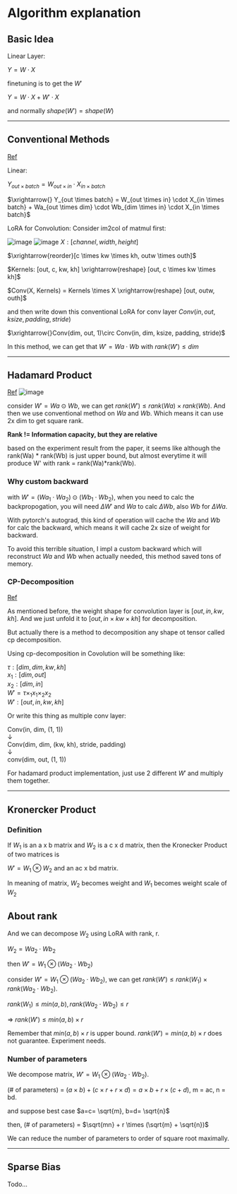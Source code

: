 # Algorithm explanation


## Basic Idea
Linear Layer:

$Y = W \cdot X$

finetuning is to get the $W'$

$Y = W \cdot X + W' \cdot X$

and normally $shape(W') = shape(W)$

---

## Conventional Methods
[Ref](https://arxiv.org/abs/2106.09685)

Linear:

$Y_{out \times batch} = W_{out \times in} \cdot X_{in \times batch}$

$\xrightarrow{} Y_{out \times batch} = W_{out \times in} \cdot X_{in \times batch} + Wa_{out \times dim} \cdot Wb_{dim \times in} \cdot X_{in \times batch}$


LoRA for Convolution:
Consider im2col of matmul first:

![image](https://user-images.githubusercontent.com/59680068/221547963-c821b9fa-2825-4b8d-8192-c3109268417f.png)
![image](https://user-images.githubusercontent.com/59680068/221547996-4be14700-1392-4859-9e29-e3e669142a09.png)
$X:[channel, width, height]$

$\xrightarrow{reorder}[c \times kw \times kh, outw \times outh]$

$Kernels: [out, c, kw, kh] \xrightarrow{reshape} [out, c \times kw \times kh]$

$Conv(X, Kernels) = Kernels  \times  X \xrightarrow{reshape} [out, outw, outh]$

and then write down this conventional LoRA for conv layer
$Conv(in, out, ksize, padding, stride)$

$\xrightarrow{}Conv(dim, out, 1)\circ Conv(in, dim, ksize, padding, stride)$


In this method, we can get that
$W' = Wa \cdot Wb$ with $rank(W') \le dim$

---

## Hadamard Product
[Ref](https://arxiv.org/abs/2108.06098)
![image](https://user-images.githubusercontent.com/59680068/223942143-05b5ebff-06c4-4d07-a0eb-037fd6f04e77.png)


consider $W' = Wa \odot Wb$, we can get $rank(W') \le rank(Wa) \times rank(Wb)$.
And then we use conventional method on $Wa$ and $Wb$. Which means it can use 2x dim to get square rank.

**Rank != Information capacity, but they are relative**

based on the experiment result from the paper, it seems like although the rank(Wa) * rank(Wb) is just upper bound, but almost everytime it will produce W' with rank = rank(Wa)*rank(Wb).

### Why custom backward
with $W' = (Wa_1 \cdot Wa_2) \odot (Wb_1 \cdot Wb_2)$, when you need to calc the backpropogation, you will need $\Delta{W'}$ and $Wa$ to calc $\Delta{Wb}$, also $Wb$ for $\Delta{Wa}$.

With pytorch's autograd, this kind of operation will cache the $Wa$ and $Wb$ for calc the backward, which means it will cache 2x size of weight for backward.

To avoid this terrible situation, I impl a custom backward which will reconstruct $Wa$ and $Wb$ when actually needed, this method saved tons of memory.

### CP-Decomposition
[Ref](https://arxiv.org/abs/1412.6553)

As mentioned before, the weight shape for convolution layer is $[out, in, kw, kh]$. And we just unfold it to $[out, in \times kw \times kh]$ for decomposition.

But actually there is a method to decomposition any shape ot tensor called cp decomposition.

Using cp-decomposition in Covolution will be something like:

$\tau: [dim, dim, kw, kh]$ <br>
$x_1: [dim, out]$<br>
$x_2: [dim, in]$<br>
$W' = \tau \times_1 x_1 \times_2 x_2$<br>
$W': [out, in, kw, kh]$

Or write this thing as multiple conv layer:

Conv(in, dim, (1, 1))<br>
↓<br>
Conv(dim, dim, (kw, kh), stride, padding)<br>
↓<br>
conv(dim, out, (1, 1))<br>

For hadamard product implementation, just use 2 different $W'$ and multiply them together.

---

## Kronercker Product

### Definition

If $W_1$ is an a x b matrix and $W_2$ is a c x d matrix, then the Kronecker Product of two matrices is 

$W' = W_1 \otimes W_2$ and an ac x bd matrix.

In meaning of matrix, $W_2$ becomes weight and $W_1$ becomes weight scale of $W_2$

## About rank

And we can decompose $W_2$ using LoRA with rank, r.

$W_2 = Wa_2 \cdot Wb_2$

then $W' = W_1 \otimes (Wa_2 \cdot Wb_2)$

consider $W' = W_1 \otimes (Wa_2 \cdot Wb_2)$, we can get $rank(W') \le rank(W_1) \times rank(Wa_2 \cdot Wb_2)$.

$rank(W_1) \le min(a, b), rank(Wa_2 \cdot Wb_2) \le r$ 

=> $rank(W') \le min(a, b) \times r$

Remember that $min(a, b) \times r$ is upper bound. $rank(W') = min(a, b) \times r$ does not guarantee. Experiment needs.

### Number of parameters

We decompose matrix, $W' = W_1 \otimes (Wa_2 \cdot Wb_2)$.

(# of parameters) = $(a \times b) + (c \times r + r \times d) = a \times b + r \times (c + d)$, m = ac, n = bd.

and suppose best case $a=c= \sqrt{m}, b=d= \sqrt{n}$

then, (# of parameters) = $\sqrt{mn} + r \times (\sqrt{m} + \sqrt{n})$

We can reduce the number of parameters to order of square root maximally.

---

## Sparse Bias
Todo...
